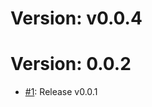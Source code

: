 # Version: v0.0.4




# Version: 0.0.2

* [#1](https://github.com/johanv26/my-store/pull/1): Release v0.0.1



